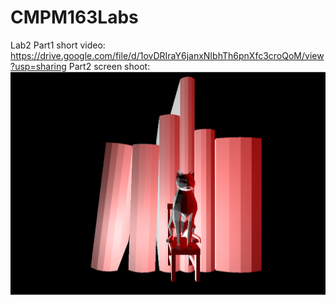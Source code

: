 # CMPM163Labs
Lab2
Part1 short video: https://drive.google.com/file/d/1ovDRIraY6janxNIbhTh6pnXfc3croQoM/view?usp=sharing
Part2 screen shoot: <img src ="Screenshoot/Xuqi Lab2.png">
